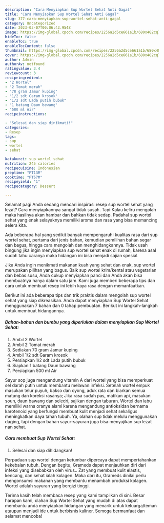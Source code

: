 ```yaml
---
description: "Cara Menyiapkan Sup Wortel Sehat Anti Gagal"
title: "Cara Menyiapkan Sup Wortel Sehat Anti Gagal"
slug: 377-cara-menyiapkan-sup-wortel-sehat-anti-gagal
category: Uncategorized
date: 2023-03-07T00:06:43.954Z
image: https://img-global.cpcdn.com/recipes/2256a2d5ce661a1b/680x482cq70/sup-wortel-sehat-foto-resep-utama.jpg
hideToc: false
enableToc: true
enableTocContent: false
thumbnail: https://img-global.cpcdn.com/recipes/2256a2d5ce661a1b/680x482cq70/sup-wortel-sehat-foto-resep-utama.jpg
cover: https://img-global.cpcdn.com/recipes/2256a2d5ce661a1b/680x482cq70/sup-wortel-sehat-foto-resep-utama.jpg
author: Admin
authorAv: notfound
ratingvalue: 3.4
reviewcount: 3
recipeingredient:
- "2 Wortel"
- "2 Tomat merah"
- "70 gram Jamur kuping"
- "1/2 sdt Garam krosok"
- "1/2 sdt Lada putih bubuk"
- "1 batang Daun bawang"
- "500 ml Air"
recipeinstructions:

- "Selesai dan siap dinikmati!"
categories:
- Resep
tags:
- sup
- wortel
- sehat

katakunci: sup wortel sehat 
nutrition: 245 calories
recipecuisine: Indonesian
preptime: "PT13M"
cooktime: "PT57M"
recipeyield: "1"
recipecategory: Dessert

---
```



Selamat pagi Anda sedang mencari inspirasi resep sup wortel sehat yang lezat? Cara menyiapkannya sangat tidak susah. Tapi Kalau keliru mengolah maka hasilnya akan hambar dan bahkan tidak sedap. Padahal sup wortel sehat yang enak selayaknya memiliki aroma dan rasa yang bisa memancing selera kita.


Ada beberapa hal yang sedikit banyak mempengaruhi kualitas rasa dari sup wortel sehat, pertama dari jenis bahan, kemudian pemilihan bahan segar dan bagus, hingga cara mengolah dan menghidangkannya. Tidak usah bingung jika ingin menyiapkan sup wortel sehat enak di rumah, karena asal sudah tahu caranya maka hidangan ini bisa menjadi sajian spesial.

Jika Anda ingin menikmati makanan kuah yang sehat dan enak, sup wortel merupakan pilihan yang bagus. Baik sup wortel krim/kental atau vegetarian dan bebas susu, Anda cukup menyiapkan panci dan Anda akan bisa membuatnya hanya dalam satu jam. Kami juga memberi beberapa tips dan cara untuk membuat resep ini lebih kaya rasa dengan memanfaatkan.


Berikut ini ada beberapa tips dan trik praktis dalam mengolah sup wortel sehat yang siap dikreasikan. Anda dapat menyiapkan Sup Wortel Sehat menggunakan 7 bahan dan 0 tahap pembuatan. Berikut ini langkah-langkah untuk membuat hidangannya.

<!--inarticleads1-->

##### Bahan-bahan dan bumbu yang diperlukan dalam menyiapkan Sup Wortel Sehat:

1. Ambil 2 Wortel
1. Ambil 2 Tomat merah
1. Sediakan 70 gram Jamur kuping
1. Ambil 1/2 sdt Garam krosok
1. Persiapkan 1/2 sdt Lada putih bubuk
1. Siapkan 1 batang Daun bawang
1. Persiapkan 500 ml Air


Sayur sop juga mengandung vitamin A dari wortel yang bisa memperkuat sel darah putih untuk membantu melawan infeksi. Setelah wortel empuk masukan telur puyuh, bakso dan oyong, aduk rata dan biarkan semua matang dan koreksi rasanya; Jika rasa sudah pas, matikan api, masukan soun, daun bawang dan seledri, sajikan dengan taburan. Wortel dan labu memiliki warna oranye alami karena mengandung antioksidan bernama karotenoid yang berfungsi membuat kulit menjadi sehat sekaligus meningkatkan daya tahan tubuh. Ya, olahan sup tidak melulu menggunakan daging, tapi dengan bahan sayur-sayuran juga bisa menyajikan sup lezat nan sehat. 

<!--inarticleads2-->

##### Cara membuat Sup Wortel Sehat:


1. Selesai dan siap dihidangkan!

Perpaduan sup wortel dengan ketumbar dipercaya dapat mempertahankan kekebalan tubuh. Dengan begitu, Grameds dapat menjauhkan diri dari infeksi yang disebabkan oleh virus.. Zat yang membuat kulit elastis, kencang, dan sehat ialah kolagen. Maka dari itu, Grameds dinilai perlu mengonsumsi makanan yang membantu menambah produksi kolagen. Wortel adalah sayuran yang bergizi tinggi. 

Terima kasih telah membaca resep yang kami tampilkan di sini. Besar harapan kami, olahan Sup Wortel Sehat yang mudah di atas dapat membantu anda menyiapkan hidangan yang menarik untuk keluarga/teman ataupun menjadi ide untuk berbisnis kuliner. Semoga bermanfaat dan selamat mencoba!
